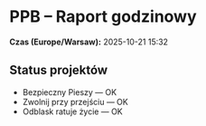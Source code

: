 # PPB – Raport godzinowy
**Czas (Europe/Warsaw):** 2025-10-21 15:32

## Status projektów
- Bezpieczny Pieszy — OK
- Zwolnij przy przejściu — OK
- Odblask ratuje życie — OK

